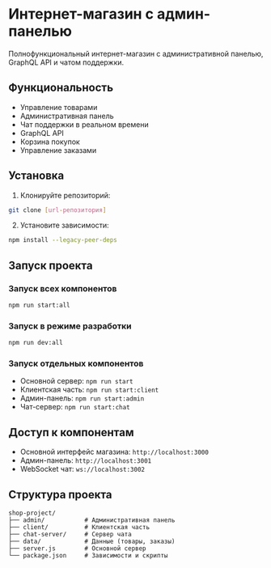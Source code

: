 # Интернет-магазин с админ-панелью

Полнофункциональный интернет-магазин с административной панелью, GraphQL API и чатом поддержки.

## Функциональность

- Управление товарами
- Административная панель
- Чат поддержки в реальном времени
- GraphQL API
- Корзина покупок
- Управление заказами

## Установка

1. Клонируйте репозиторий:
```bash
git clone [url-репозитория]
```

2. Установите зависимости:
```bash
npm install --legacy-peer-deps
```

## Запуск проекта

### Запуск всех компонентов
```bash
npm run start:all
```

### Запуск в режиме разработки
```bash
npm run dev:all
```

### Запуск отдельных компонентов

- Основной сервер: `npm run start`
- Клиентская часть: `npm run start:client`
- Админ-панель: `npm run start:admin`
- Чат-сервер: `npm run start:chat`

## Доступ к компонентам

- Основной интерфейс магазина: `http://localhost:3000`
- Админ-панель: `http://localhost:3001`
- WebSocket чат: `ws://localhost:3002`

## Структура проекта

```
shop-project/
├── admin/           # Административная панель
├── client/          # Клиентская часть
├── chat-server/     # Сервер чата
├── data/            # Данные (товары, заказы)
├── server.js        # Основной сервер
└── package.json     # Зависимости и скрипты
```



